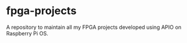 # fpga-projects
A repository to maintain all my FPGA projects developed using APIO on Raspberry Pi OS.
